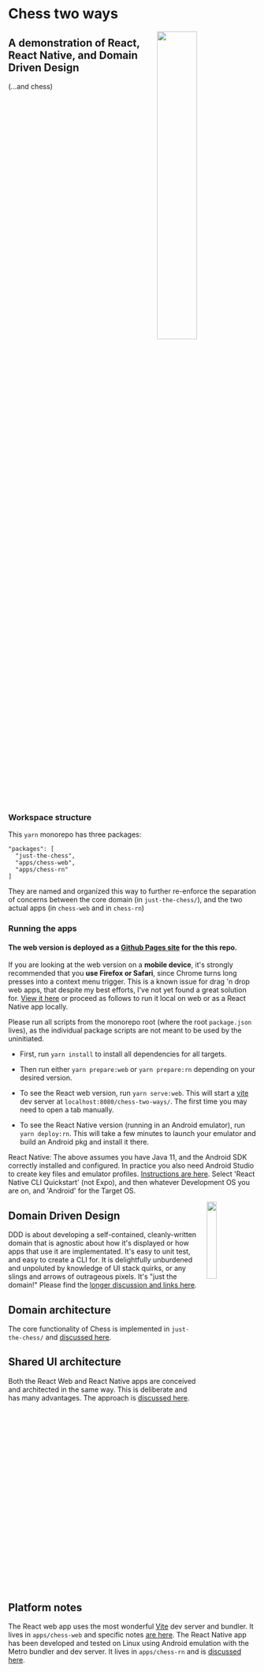 # Chess two ways

<image src='./web-shot.png' width='40%' align='right' style='margin-left: 10px;'/>

## A demonstration of React, React Native, and Domain Driven Design
(...and chess)
<br/>
<br/>

<br clear="both"/>

### Workspace structure
This `yarn` monorepo has three packages:

```  
"packages": [
  "just-the-chess",
  "apps/chess-web",
  "apps/chess-rn"
]
```



They are named and organized this way to further re-enforce the separation of concerns between the core domain (in `just-the-chess/`), and the two actual apps (in `chess-web` and in `chess-rn`)

### Running the apps

#### The web version is deployed as a [Github Pages site](https://artemis-prime.github.io/chess-two-ways/) for the this repo. 
If you are looking at the web version on a **mobile device**, it's strongly recommended that you **use Firefox or Safari**, since Chrome turns long presses into a context menu trigger.  This is a known issue for drag 'n drop web apps, that despite my best efforts, I've not yet found a great solution for. [View it here](https://artemis-prime.github.io/chess-two-ways/) or proceed as follows to run it local on web or as a React Native app locally.

Please run all scripts from the monorepo root (where the root `package.json` lives), as the individual package scripts are not meant to be used by the uninitiated.

* First, run `yarn install` to install all dependencies for all targets.

* Then run either `yarn prepare:web` or `yarn prepare:rn` depending on your desired version.

* To see the React web version, run `yarn serve:web`.  This will start a [vite](https://vitejs.dev/) dev server at `localhost:8080/chess-two-ways/`.  The first time you may need to open a tab manually.  

* To see the React Native version (running in an Android emulator), run `yarn deploy:rn`.  This will take a few minutes to launch your emulator and build an Android pkg and install it there. 

React Native: The above assumes you have Java 11, and the Android SDK correctly installed and configured.  In practice you also need Android Studio to create key files and emulator profiles.  [Instructions are here](https://reactnative.dev/docs/environment-setup).  Select 'React Native CLI Quickstart' (not Expo), and then whatever Development OS you are on, and 'Android' for the Target OS. 


<image src='./docs/rn-port-moves.png' width='20%' align='right' style='margin-left: 20px;'/>

## Domain Driven Design 

DDD is about developing a self-contained, cleanly-written domain that is agnostic about how it's displayed or how apps that use it are implementated.  It's easy to unit test, and easy to create a CLI for. It is delightfully unburdened and unpoluted by knowledge of UI stack quirks, or any slings and arrows of outrageous pixels. It's "just the domain!" Please find the [longer discussion and links here](./docs/DDD.md).

## Domain architecture
The core functionality of Chess is implemented in `just-the-chess/` and [discussed here](./docs/CORE_ARCH.md). 


## Shared UI architecture
Both the React Web and React Native apps are conceived and architected in the same way. This is deliberate and has many advantages. The approach is [discussed here](./docs/UI-COMMON-ARCH.md). 

<br clear="both"/>

## Platform notes
The React web app uses the most wonderful [Vite](https://vitejs.dev/) dev server and bundler.  It lives in `apps/chess-web` and specific notes [are here](./apps/chess-web/WEB-NOTES.md). The React Native app has been developed and tested on Linux using Android emulation with the Metro bundler and dev server.  It lives in `apps/chess-rn` and is [discussed here](./apps/chess-rn/RN-NOTES.md).

